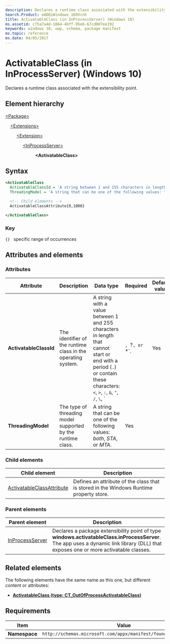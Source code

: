 ```yaml
---
description: Declares a runtime class associated with the extensibility point in InProcessServer).
Search.Product: eADQiWindows 10XVcnh
title: ActivatableClass (in InProcessServer) (Windows 10)
ms.assetid: c75a7a4d-1864-4bff-95e6-67cd007ee192
keywords: windows 10, uwp, schema, package manifest
ms.topic: reference
ms.date: 04/05/2017
---
```


# ActivatableClass (in InProcessServer) (Windows 10)

Declares a runtime class associated with the extensibility point.

## Element hierarchy

[\<Package\>](element-package.md)

&nbsp;&nbsp;&nbsp;&nbsp;[\<Extensions\>](element-extensions.md)

&nbsp;&nbsp;&nbsp;&nbsp; &nbsp;&nbsp;&nbsp;&nbsp;[\<Extension\>](element-extension.md)

&nbsp;&nbsp;&nbsp;&nbsp; &nbsp;&nbsp;&nbsp;&nbsp; &nbsp;&nbsp;&nbsp;&nbsp;[\<InProcessServer\>](element-inprocessserver.md)

&nbsp;&nbsp;&nbsp;&nbsp; &nbsp;&nbsp;&nbsp;&nbsp; &nbsp;&nbsp;&nbsp;&nbsp; &nbsp;&nbsp;&nbsp;&nbsp; &nbsp;&nbsp;&nbsp;&nbsp;**\<ActivatableClass\>**

## Syntax

```xml
<ActivatableClass 
  ActivatableClassId = 'A string between 1 and 255 characters in length that cannot start or end with a period or contain these characters: <, >, :, ", /, \, |, ?, or *.'
  ThreadingModel = 'A string that can be one of the following values: "both", "STA", or "MTA".' >

  <!-- Child elements -->
  ActivatableClassAttribute{0,1000}

</ActivatableClass>
```

### Key

`{}`   specific range of occurrences

## Attributes and elements

### Attributes

| Attribute | Description | Data type | Required | Default value |
|-|-|-|-|-|
| **ActivatableClassId** | The identifier of the runtime class in the operating system. | A string with a value between 1 and 255 characters in length that cannot start or end with a period (`.`) or contain these characters: `<`, `>`, `:`, `&`, `"`, `/`, `\`, `|`, `?`, or `*`. | Yes |  |
| **ThreadingModel** | The type of threading model supported by the runtime class. | A string that can be one of the following values: *both*, *STA*, or *MTA*. | Yes |  |

### Child elements

| Child element | Description |
|-|-|
| [ActivatableClassAttribute](element-activatableclassattribute.md) | Defines an attribute of the class that is stored in the Windows Runtime property store. |

### Parent elements

| Parent element | Description |
|-|-|
| [InProcessServer](element-inprocessserver.md) | Declares a package extensibility point of type **windows.activatableClass.inProcessServer**. The app uses a dynamic link library (DLL) that exposes one or more activatable classes. |

## Related elements

The following elements have the same name as this one, but different content or attributes:

- **[ActivatableClass (type: CT_OutOfProcessActivatableClass)](element-1-activatableclass.md)**

## Requirements

| Item | Value |
|--|--|
| **Namespace** | `http://schemas.microsoft.com/appx/manifest/foundation/windows10` |
